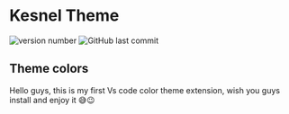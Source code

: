 # Kesnel Theme
![version number](https://vsmarketplacebadge.apphb.com/version/codercoder.codercoder-dark-theme.svg)
![GitHub last commit](https://img.shields.io/github/last-commit/kesnel/kesnel-theme)

## Theme colors

Hello guys, this is my first Vs code color theme extension, wish you guys install and enjoy it 😅😉
